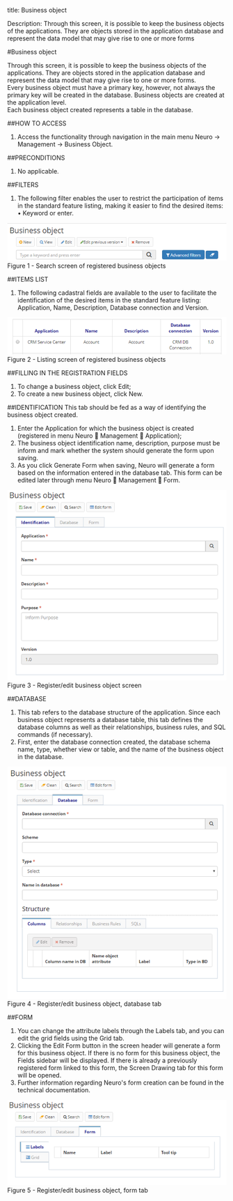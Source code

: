 title: Business object  

Description: Through this screen, it is possible to keep the business objects of the applications. They are objects stored in the application database and represent the data model that may give rise to one or more forms

#Business object  

Through this screen, it is possible to keep the business objects of the applications. They are objects stored in the application database and represent the data model that may give rise to one or more forms.  
Every business object must have a primary key, however, not always the primary key will be created in the database. Business objects are created at the application level.  
Each business object created represents a table in the database.

##HOW TO ACCESS
1.	Access the functionality through navigation in the main menu Neuro → Management → Business Object.  

##PRECONDITIONS
1.	No applicable.  

##FILTERS
1.	The following filter enables the user to restrict the participation of items in the standard feature listing, making it easier to find the desired items:  
•	Keyword or enter.  

![Screenshot](images/business-object-filter.png)  
Figure 1 - Search screen of registered business objects

##ITEMS LIST
1.	The following cadastral fields are available to the user to facilitate the identification of the desired items in the standard feature listing: Application, Name, Description, Database connection and Version.  

![Screenshot](images/business-object-listing.png)  
Figure 2 - Listing screen of registered business objects

##FILLING IN THE REGISTRATION FIELDS
1.	To change a business object, click Edit;  
2.	To create a new business object, click New.  

##IDENTIFICATION
This tab should be fed as a way of identifying the business object created.  
1.	Enter the Application for which the business object is created (registered in menu Neuro   Management   Application);  
2.	 The business object identification name, description, purpose must be inform and mark whether the system should generate the form upon saving.  
3.	As you click Generate Form when saving, Neuro will generate a form based on the information entered in the database tab. This form can be edited later through menu Neuro  Management  Form.  

![Screenshot](images/business-object-identification.png)  
Figure 3 - Register/edit business object screen

##DATABASE
1.	This tab refers to the database structure of the application. Since each business object represents a database table, this tab defines the database columns as well as their relationships, business rules, and SQL commands (if necessary).  
2.	First, enter the database connection created, the database schema name, type, whether view or table, and the name of the business object in the database.  

![Screenshot](images/business-object-database.png)  
Figure 4 - Register/edit business object, database tab

##FORM
1.	You can change the attribute labels through the Labels tab, and you can edit the grid fields using the Grid tab.  
2.	Clicking the Edit Form button in the screen header will generate a form for this business object. If there is no form for this business object, the Fields sidebar will be displayed. If there is already a previously registered form linked to this form, the Screen Drawing tab for this form will be opened.  
3.	Further information regarding Neuro's form creation can be found in the technical documentation.  

![Screenshot](images/business-object-form.png)  
Figure 5 - Register/edit business object, form tab

